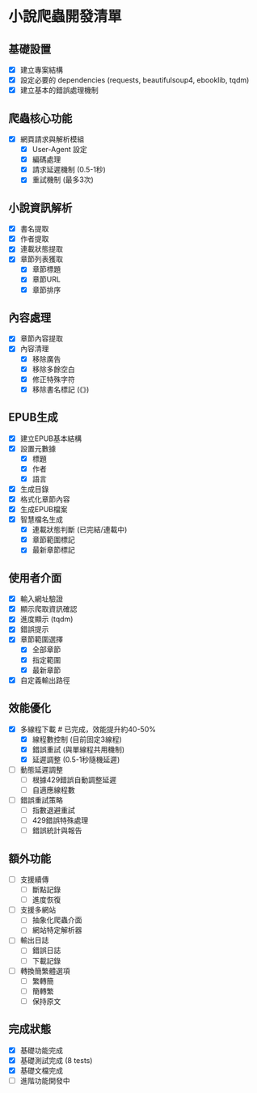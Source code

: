 # 小說爬蟲開發清單

## 基礎設置
- [x] 建立專案結構
- [x] 設定必要的 dependencies (requests, beautifulsoup4, ebooklib, tqdm)
- [x] 建立基本的錯誤處理機制

## 爬蟲核心功能
- [x] 網頁請求與解析模組
  - [x] User-Agent 設定
  - [x] 編碼處理
  - [x] 請求延遲機制 (0.5-1秒)
  - [x] 重試機制 (最多3次)

## 小說資訊解析
- [x] 書名提取
- [x] 作者提取
- [x] 連載狀態提取
- [x] 章節列表獲取
  - [x] 章節標題
  - [x] 章節URL
  - [x] 章節排序

## 內容處理
- [x] 章節內容提取
- [x] 內容清理
  - [x] 移除廣告
  - [x] 移除多餘空白
  - [x] 修正特殊字符
  - [x] 移除書名標記 (《》)

## EPUB生成
- [x] 建立EPUB基本結構
- [x] 設置元數據
  - [x] 標題
  - [x] 作者
  - [x] 語言
- [x] 生成目錄
- [x] 格式化章節內容
- [x] 生成EPUB檔案
- [x] 智慧檔名生成
  - [x] 連載狀態判斷 (已完結/連載中)
  - [x] 章節範圍標記
  - [x] 最新章節標記

## 使用者介面
- [x] 輸入網址驗證
- [x] 顯示爬取資訊確認
- [x] 進度顯示 (tqdm)
- [x] 錯誤提示
- [x] 章節範圍選擇
  - [x] 全部章節
  - [x] 指定範圍
  - [x] 最新章節
- [x] 自定義輸出路徑

## 效能優化
- [x] 多線程下載  # 已完成，效能提升約40-50%
  - [x] 線程數控制 (目前固定3線程)
  - [x] 錯誤重試 (與單線程共用機制)
  - [x] 延遲調整 (0.5-1秒隨機延遲)
- [ ] 動態延遲調整
  - [ ] 根據429錯誤自動調整延遲
  - [ ] 自適應線程數
- [ ] 錯誤重試策略
  - [ ] 指數退避重試
  - [ ] 429錯誤特殊處理
  - [ ] 錯誤統計與報告

## 額外功能
- [ ] 支援續傳
  - [ ] 斷點記錄
  - [ ] 進度恢復
- [ ] 支援多網站
  - [ ] 抽象化爬蟲介面
  - [ ] 網站特定解析器
- [ ] 輸出日誌
  - [ ] 錯誤日誌
  - [ ] 下載記錄
- [ ] 轉換簡繁體選項
  - [ ] 繁轉簡
  - [ ] 簡轉繁
  - [ ] 保持原文

## 完成狀態
- [x] 基礎功能完成
- [x] 基礎測試完成 (8 tests)
- [x] 基礎文檔完成
- [ ] 進階功能開發中